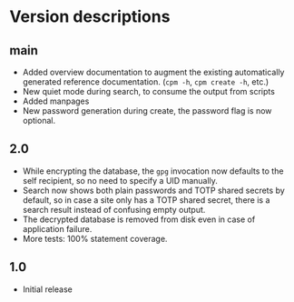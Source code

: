 # Version descriptions

## main

- Added overview documentation to augment the existing automatically generated reference
  documentation. (`cpm -h`, `cpm create -h`, etc.)
- New quiet mode during search, to consume the output from scripts
- Added manpages
- New password generation during create, the password flag is now optional.

## 2.0

- While encrypting the database, the `gpg` invocation now defaults to the self recipient, so no need
  to specify a UID manually.
- Search now shows both plain passwords and TOTP shared secrets by default, so in case a site only
  has a TOTP shared secret, there is a search result instead of confusing empty output.
- The decrypted database is removed from disk even in case of application failure.
- More tests: 100% statement coverage.

## 1.0

- Initial release
